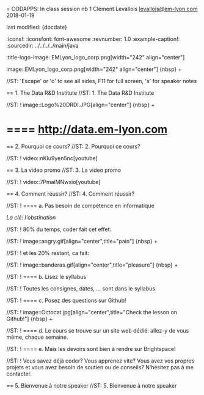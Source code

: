 = CODAPPS: In class session nb 1
Clément Levallois <levallois@em-lyon.com>
2018-01-19

last modified: {docdate}

:icons!:
:iconsfont:   font-awesome
:revnumber: 1.0
:example-caption!:
:sourcedir: ../../../../main/java

:title-logo-image: EMLyon_logo_corp.png[width="242" align="center"]

image::EMLyon_logo_corp.png[width="242" align="center"]
{nbsp} +

//ST: 'Escape' or 'o' to see all sides, F11 for full screen, 's' for speaker notes

== 1. The Data R&D Institute
//ST: 1. The Data R&D Institute

//ST: !
image::Logo%20DRDI.JPG[align="center"]
{nbsp} +

====
http://data.em-lyon.com
====

== 2. Pourquoi ce cours?
//ST: 2. Pourquoi ce cours?

//ST: !
video::nKIu9yen5nc[youtube]

== 3. La video promo
//ST: 3. La video promo

//ST: !
video::7PmaiMNwxio[youtube]

== 4. Comment réussir?
//ST: 4. Comment réussir?

//ST: !
==== a. Pas besoin de compétence en informatique

*La clé: l'obstination*

//ST: !
80% du temps, coder fait cet effet:

//ST: !
image::angry.gif[align="center",title="pain"]
{nbsp} +

//ST: !
et les 20% restant, ca fait:

//ST: !
image::banderas.gif[align="center",title="pleasure"]
{nbsp} +

//ST: !
==== b. Lisez le syllabus

//ST: !
Toutes les consignes, dates, ... sont dans le syllabus

//ST: !
==== c. Posez des questions sur Github!

//ST: !
image::Octocat.jpg[align="center",title="Check the lesson on Github!"]
{nbsp} +


//ST: !
==== d. Le cours se trouve sur un site web dédié: allez-y de vous même, chaque semaine.

//ST: !
==== e. Mais les devoirs sont bien à rendre sur Brightspace!

//ST: !
Vous savez déjà coder? Vous apprenez vite? Vous avez vos propres projets et vous avez besoin de soutien ou de conseils? N’hésitez pas à me contacter.


== 5. Bienvenue à notre speaker
//ST: 5. Bienvenue à notre speaker
